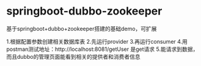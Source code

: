 # springboot-dubbo-zookeeper
基于springboot+dubbo+zookeeper搭建的基础demo，可扩展

1.根据配置参数创建相关数据库表
2.先运行provider
3.再运行consumer
4.用postman测试地址：http://localhost:8081/getUser  是get请求
5.能请求到数据，而且dubbo的管理页面能看到相关的提供者和消费者信息

